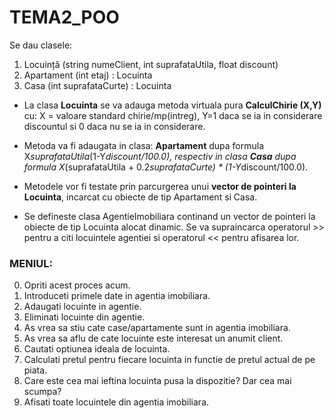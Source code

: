 # TEMA2_POO

Se dau clasele: 
1. Locuință (string numeClient, int suprafataUtila, float discount) 
2. Apartament (int etaj) : Locuinta 
3. Casa (int suprafataCurte) : Locuinta 

- La clasa **Locuinta** se va adauga metoda virtuala pura **CalculChirie (X,Y)** 
cu: X = valoare standard chirie/mp(intreg), Y=1 daca se ia in considerare discountul 
si 0 daca nu se ia in considerare. 

- Metoda va fi adaugata in clasa:
**Apartament** dupa formula X*suprafataUtila*(1-Y*discount/100.0), 
respectiv in clasa **Casa** dupa formula X*(suprafataUtila + 0.2*suprafataCurte) * (1-Y*discount/100.0). 

- Metodele vor fi testate prin parcurgerea unui **vector de pointeri la Locuinta**, incarcat 
cu obiecte de tip Apartament si Casa. 

- Se defineste clasa AgentieImobiliara continand un vector de pointeri la obiecte de tip 
Locuinta alocat dinamic. Se va supraincarca operatorul >> pentru a citi locuintele agentiei si 
operatorul << pentru afisarea lor. 

 ### MENIUL:
  
0. Opriti acest proces acum. 
1. Introduceti primele date in agentia imobiliara.
2. Adaugati locuinte in agentie.
3. Eliminati locuinte din agentie. 
4. As vrea sa stiu cate case/apartamente sunt in agentia imobiliara. 
5. As vrea sa aflu de cate locuinte este interesat un anumit client. 
6. Cautati optiunea ideala de locuinta.
7. Calculati pretul pentru fiecare locuinta in functie de pretul actual de pe piata. 
8. Care este cea mai ieftina locuinta pusa la dispozitie? Dar cea mai scumpa? 
9. Afisati toate locuintele din agentia imobiliara.
